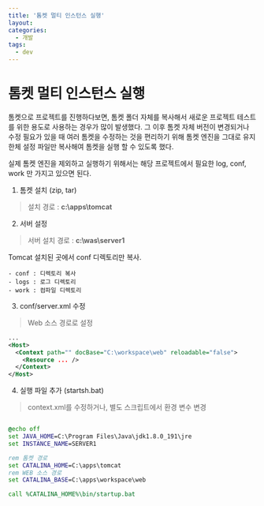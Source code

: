 ```yaml
---
title: '톰켓 멀티 인스턴스 실행'
layout: 
categories:  
  - 개발  
tags:
  - dev
---
```


# 톰켓 멀티 인스턴스 실행

톰켓으로 프로젝트를 진행하다보면, 톰켓 폴더 자체를 복사해서 새로운 프로젝트 테스트를 위한 용도로 사용하는 경우가 많이 발생했다. 그 이후 톰켓 자체 버전이 변경되거나 수정 필요가 있을 때 여러 톰켓을 수정하는 것을 편리하기 위해 톰켓 엔진을 그대로 유지한체 설정 파일만 복사해여 톰켓을 실행 할 수 있도록 했다.

실제 톰켓 엔진을 제외하고 실행하기 위해서는 해당 프로젝트에서 필요한 log, conf, work 만 가지고 있으면 된다.

1. 톰켓 설치 (zip, tar)

> 설치 경로 : **c:\apps\tomcat**

2. 서버 설정

> 서버 설치 경로 : **c:\was\server1**

Tomcat 설치된 곳에서 conf 디렉토리만 복사.

```
- conf : 디렉토리 복사
- logs : 로그 디렉토리
- work : 컴파일 디렉토리
```

3. conf/server.xml 수정
> Web 소스 경로로 설정
```xml
...
<Host>
  <Context path="" docBase="C:\workspace\web" reloadable="false">
    <Resource ... /> 
  </Context>
</Host>
```

4. 실행 파일 추가 (startsh.bat)
> context.xml를 수정하거나, 별도 스크립트에서 환경 변수 변경

``` bat

@echo off
set JAVA_HOME=C:\Program Files\Java\jdk1.8.0_191\jre
set INSTANCE_NAME=SERVER1

rem 톰켓 경로
set CATALINA_HOME=C:\apps\tomcat 
rem WEB 소스 경로
set CATALINA_BASE=C:\apps\workspace\web

call %CATALINA_HOME%\bin/startup.bat

```
